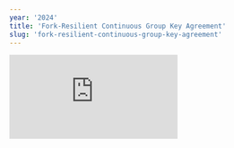 ```yaml
---
year: '2024'
title: 'Fork-Resilient Continuous Group Key Agreement'
slug: 'fork-resilient-continuous-group-key-agreement'
---
```


![](https://static.meri.garden/305b60a8155a413fcd8d5c8544807637.pdf)